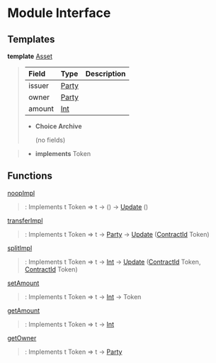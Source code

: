 # <a name="module-interface-11558"></a>Module Interface

## Templates

<a name="type-interface-asset-14509"></a>**template** [Asset](#type-interface-asset-14509)

> | Field                                                                                   | Type                                                                                    | Description |
> | :-------------------------------------------------------------------------------------- | :-------------------------------------------------------------------------------------- | :---------- |
> | issuer                                                                                  | [Party](https://docs.daml.com/daml/stdlib/Prelude.html#type-da-internal-lf-party-50311) |  |
> | owner                                                                                   | [Party](https://docs.daml.com/daml/stdlib/Prelude.html#type-da-internal-lf-party-50311) |  |
> | amount                                                                                  | [Int](https://docs.daml.com/daml/stdlib/Prelude.html#type-ghc-types-int-68728)          |  |
> 
> * **Choice Archive**
>   
>   (no fields)

> * **implements** Token

## Functions

<a name="function-interface-noopimpl-83220"></a>[noopImpl](#function-interface-noopimpl-83220)

> : Implements t Token =\> t -\> () -\> [Update](https://docs.daml.com/daml/stdlib/Prelude.html#type-da-internal-lf-update-36457) ()

<a name="function-interface-transferimpl-81005"></a>[transferImpl](#function-interface-transferimpl-81005)

> : Implements t Token =\> t -\> [Party](https://docs.daml.com/daml/stdlib/Prelude.html#type-da-internal-lf-party-50311) -\> [Update](https://docs.daml.com/daml/stdlib/Prelude.html#type-da-internal-lf-update-36457) ([ContractId](https://docs.daml.com/daml/stdlib/Prelude.html#type-da-internal-lf-contractid-47171) Token)

<a name="function-interface-splitimpl-48531"></a>[splitImpl](#function-interface-splitimpl-48531)

> : Implements t Token =\> t -\> [Int](https://docs.daml.com/daml/stdlib/Prelude.html#type-ghc-types-int-68728) -\> [Update](https://docs.daml.com/daml/stdlib/Prelude.html#type-da-internal-lf-update-36457) ([ContractId](https://docs.daml.com/daml/stdlib/Prelude.html#type-da-internal-lf-contractid-47171) Token, [ContractId](https://docs.daml.com/daml/stdlib/Prelude.html#type-da-internal-lf-contractid-47171) Token)

<a name="function-interface-setamount-71357"></a>[setAmount](#function-interface-setamount-71357)

> : Implements t Token =\> t -\> [Int](https://docs.daml.com/daml/stdlib/Prelude.html#type-ghc-types-int-68728) -\> Token

<a name="function-interface-getamount-93321"></a>[getAmount](#function-interface-getamount-93321)

> : Implements t Token =\> t -\> [Int](https://docs.daml.com/daml/stdlib/Prelude.html#type-ghc-types-int-68728)

<a name="function-interface-getowner-9315"></a>[getOwner](#function-interface-getowner-9315)

> : Implements t Token =\> t -\> [Party](https://docs.daml.com/daml/stdlib/Prelude.html#type-da-internal-lf-party-50311)
